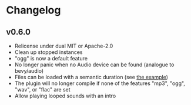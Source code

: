 # Changelog

## v0.6.0
- Relicense under dual MIT or Apache-2.0
- Clean up stopped instances
- "ogg" is now a default feature 
- No longer panic when no Audio device can be found (analogue to bevy/audio)
- Files can be loaded with a semantic duration (see [the example](examples/semantic_duration.rs))
- The plugin will no longer compile if none of the features "mp3", "ogg", "wav", or "flac" are set
- Allow playing looped sounds with an intro
